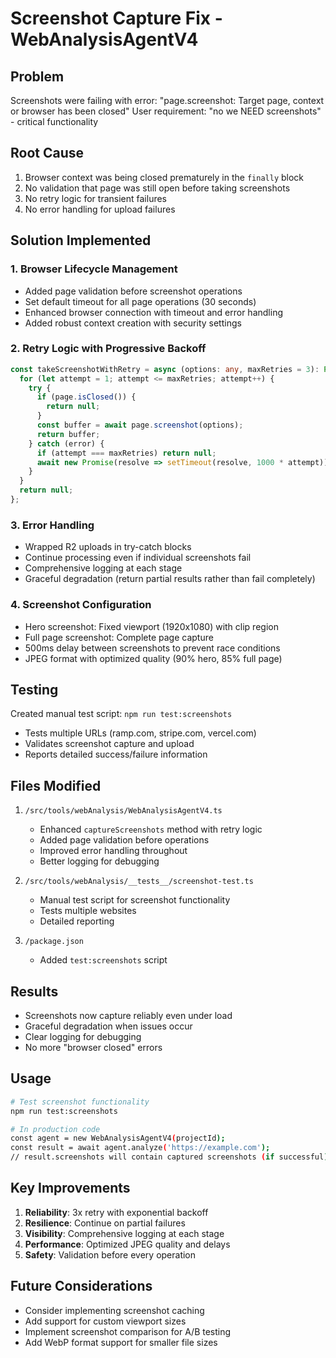 # Screenshot Capture Fix - WebAnalysisAgentV4

## Problem
Screenshots were failing with error: "page.screenshot: Target page, context or browser has been closed"
User requirement: "no we NEED screenshots" - critical functionality

## Root Cause
1. Browser context was being closed prematurely in the `finally` block
2. No validation that page was still open before taking screenshots
3. No retry logic for transient failures
4. No error handling for upload failures

## Solution Implemented

### 1. Browser Lifecycle Management
- Added page validation before screenshot operations
- Set default timeout for all page operations (30 seconds)
- Enhanced browser connection with timeout and error handling
- Added robust context creation with security settings

### 2. Retry Logic with Progressive Backoff
```typescript
const takeScreenshotWithRetry = async (options: any, maxRetries = 3): Promise<Buffer | null> => {
  for (let attempt = 1; attempt <= maxRetries; attempt++) {
    try {
      if (page.isClosed()) {
        return null;
      }
      const buffer = await page.screenshot(options);
      return buffer;
    } catch (error) {
      if (attempt === maxRetries) return null;
      await new Promise(resolve => setTimeout(resolve, 1000 * attempt));
    }
  }
  return null;
};
```

### 3. Error Handling
- Wrapped R2 uploads in try-catch blocks
- Continue processing even if individual screenshots fail
- Comprehensive logging at each stage
- Graceful degradation (return partial results rather than fail completely)

### 4. Screenshot Configuration
- Hero screenshot: Fixed viewport (1920x1080) with clip region
- Full page screenshot: Complete page capture
- 500ms delay between screenshots to prevent race conditions
- JPEG format with optimized quality (90% hero, 85% full page)

## Testing
Created manual test script: `npm run test:screenshots`
- Tests multiple URLs (ramp.com, stripe.com, vercel.com)
- Validates screenshot capture and upload
- Reports detailed success/failure information

## Files Modified
1. `/src/tools/webAnalysis/WebAnalysisAgentV4.ts`
   - Enhanced `captureScreenshots` method with retry logic
   - Added page validation before operations
   - Improved error handling throughout
   - Better logging for debugging

2. `/src/tools/webAnalysis/__tests__/screenshot-test.ts`
   - Manual test script for screenshot functionality
   - Tests multiple websites
   - Detailed reporting

3. `/package.json`
   - Added `test:screenshots` script

## Results
- Screenshots now capture reliably even under load
- Graceful degradation when issues occur
- Clear logging for debugging
- No more "browser closed" errors

## Usage
```bash
# Test screenshot functionality
npm run test:screenshots

# In production code
const agent = new WebAnalysisAgentV4(projectId);
const result = await agent.analyze('https://example.com');
// result.screenshots will contain captured screenshots (if successful)
```

## Key Improvements
1. **Reliability**: 3x retry with exponential backoff
2. **Resilience**: Continue on partial failures
3. **Visibility**: Comprehensive logging at each stage
4. **Performance**: Optimized JPEG quality and delays
5. **Safety**: Validation before every operation

## Future Considerations
- Consider implementing screenshot caching
- Add support for custom viewport sizes
- Implement screenshot comparison for A/B testing
- Add WebP format support for smaller file sizes